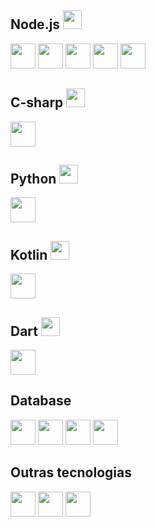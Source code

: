 ## Node.js <img src="https://cdn.jsdelivr.net/gh/devicons/devicon/icons/nodejs/nodejs-original.svg" width="30px" height="30px" />
<div>
<img src="https://cdn.jsdelivr.net/gh/devicons/devicon/icons/react/react-original.svg" width="40px" height="40px" />
<img src="https://cdn.jsdelivr.net/gh/devicons/devicon/icons/angularjs/angularjs-original.svg" width="40px" height="40px"/>
<img src="https://cdn.jsdelivr.net/gh/devicons/devicon/icons/express/express-original.svg" width="40px" height="40px" />
<img src="https://cdn.jsdelivr.net/gh/devicons/devicon/icons/sequelize/sequelize-original.svg" width="40px" height="40px"/>
<img src="https://cdn.jsdelivr.net/gh/devicons/devicon/icons/nextjs/nextjs-original.svg" width="40px" height="40px"/>
</div>

## C-sharp <img src="https://cdn.jsdelivr.net/gh/devicons/devicon/icons/csharp/csharp-original.svg" width="30px" height="30px"/>
<div>
<img src="https://cdn.jsdelivr.net/gh/devicons/devicon/icons/dotnetcore/dotnetcore-original.svg" width="40px" height="40px"/>
</div>

## Python <img src="https://cdn.jsdelivr.net/gh/devicons/devicon/icons/python/python-original.svg" width="30px" height="30px"/>
<div>
<img src="https://cdn.jsdelivr.net/gh/devicons/devicon/icons/flask/flask-original.svg" width="40px" height="40px"/>
</div>

## Kotlin <img src="https://cdn.jsdelivr.net/gh/devicons/devicon/icons/kotlin/kotlin-original.svg" width="30px" height="30px"/>
<div>
<img src="https://cdn.jsdelivr.net/gh/devicons/devicon/icons/spring/spring-original.svg" width="40px" height="40px"/>
</div>

## Dart <img src="https://cdn.jsdelivr.net/gh/devicons/devicon/icons/dart/dart-original.svg" width="30px " height="30px"/>
<div>
<img src="https://cdn.jsdelivr.net/gh/devicons/devicon/icons/flutter/flutter-original.svg" width="40px" height="40px"/>
</div>

## Database
<div>
<img src="https://cdn.jsdelivr.net/gh/devicons/devicon/icons/mongodb/mongodb-original.svg" width="40px" height="40px" />
<img src="https://cdn.jsdelivr.net/gh/devicons/devicon/icons/mysql/mysql-original.svg" width="40px" height="40px" />
<img src="https://cdn.jsdelivr.net/gh/devicons/devicon/icons/postgresql/postgresql-original.svg" width="40px" height="40px"/>
<img src="https://cdn.jsdelivr.net/gh/devicons/devicon/icons/microsoftsqlserver/microsoftsqlserver-plain.svg" width="40px" height="40px"/>
</div>

## Outras tecnologias
<div>
<img src="https://cdn.jsdelivr.net/gh/devicons/devicon/icons/lua/lua-original-wordmark.svg" width="40px" height="40px"/>
<img src="https://cdn.jsdelivr.net/gh/devicons/devicon/icons/typescript/typescript-original.svg" width="40px" height="40px"/>
<img src="https://cdn.jsdelivr.net/gh/devicons/devicon/icons/heroku/heroku-plain.svg" width="40px" height="40px"/>
</div>
